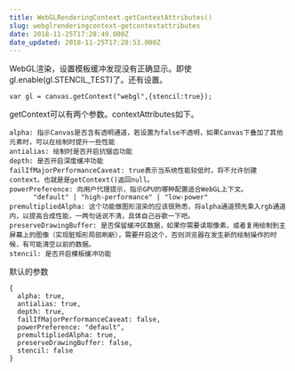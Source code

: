 ```yaml
---
title: WebGLRenderingContext.getContextAttributes()
slug: webglrenderingcontext-getcontextattributes
date: 2018-11-25T17:28:49.000Z
date_updated: 2018-11-25T17:28:53.000Z
---
```


WebGL渲染，设置模板缓冲发现没有正确显示。即使gl.enable(gl.STENCIL_TEST)了。还有设置。

    var gl = canvas.getContext("webgl",{stencil:true});
    

getContext可以有两个参数。contextAttributes如下。

    alpha: 指示Canvas是否含有透明通道，若设置为false不透明，如果Canvas下叠加了其他元素时，可以在绘制时提升一些性能
    antialias: 绘制时是否开启抗锯齿功能
    depth: 是否开启深度缓冲功能
    failIfMajorPerformanceCaveat: true表示当系统性能较低时，将不允许创建context。也就是是getContext()返回null。
    powerPreference: 向用户代理提示，指示GPU的哪种配置适合WebGL上下文。
          "default" | "high-performance" | "low-power"
    premultipliedAlpha: 这个功能做图形渲染的应该很熟悉，将alpha通道预先乘入rgb通道内，以提高合成性能，一两句话说不清，具体自己谷歌一下吧。
    preserveDrawingBuffer: 是否保留缓冲区数据，如果你需要读取像素，或者复用绘制到主屏幕上的图像（实现脏矩形局部刷新），需要开启这个，否则浏览器在发生新的绘制操作的时候，有可能清空以前的数据。
    stencil: 是否开启模板缓冲功能
    

默认的参数

    { 
      alpha: true, 
      antialias: true, 
      depth: true, 
      failIfMajorPerformanceCaveat: false, 
      powerPreference: "default",
      premultipliedAlpha: true, 
      preserveDrawingBuffer: false, 
      stencil: false 
    }
    
